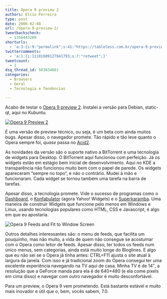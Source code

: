 ```yaml
---
title: Opera 9 preview 2
authors: Elcio Ferreira
type: post
date: 2006-02-08
url: /opera-9-preview-2/
tweetbackscheck:
  - 1356443209
shorturls:
  - 'a:3:{s:9:"permalink";s:41:"https://tableless.com.br/opera-9-preview-2";s:7:"tinyurl";s:26:"https://tinyurl.com/3z6nd95";s:4:"isgd";s:19:"https://is.gd/qxrU4S";}'
twittercomments:
  - 'a:1:{i:11101609127841793;s:7:"retweet";}'
tweetcount:
  - 1
dsq_thread_id: 503034661
categories:
  - Browsers
  - Geral
  - Tecnologia e Tendências

---
```

Acabo de testar o [Opera 9 preview 2][1]. Instalei a versão para Debian, static-qt, aqui no Kubuntu.

[![Opera 9 Preview 2][2]][3]

É uma versão de preview técnico, ou seja, é um beta com ainda muitos bugs. Apesar disso, o navegador promete. Tão rápido e tão leve quanto o Opera sempre foi, _quase_ passa no [Acid2][4].

As novidades da versão são o suporte nativo a BitTorrent e uma tecnologia de widgets para Desktop. O BitTorrent aqui funcionou com perfeição. Já os widgets estão em estágio bem inicial de desenvolvimento. Aqui no KDE a transparência não funcionou muito bem com o papel de parede. Os widgets apareceram &#8220;sempre no topo&#8221;, e não o contrário. Mudei à mão e funcionaram. Cada widget se tornou também uma tarefa na barra de tarefas.

Apesar disso, a tecnologia promete. Vide o sucesso de programas como o [Dashboard][5], o [Konfabulator][6] (agora Yahoo! Widgets) e o [Superkaramba][7]. Uma maneira de construir Widgets que funcione pelo menos em Windows e Linux, usando tecnologias populares como HTML, CSS e Javascript, é algo em que eu apostaria.

![Opera 9 Feeds and Fit to Window Screen][8]

Outros detalhes interessantes são: o menu de feeds, que facilita um pouquinho, mas não muito, a vida de quem não consegue se acostumar com o Opera como leitor de feeds. Apesar disso, ter todos os feeds num único menus, sem categorias, ainda está muito longe do Bloglines. E algo que eu não sei se o Opera já tinha antes: CTRL+F11 ajusta o site atual à largura da janela. Com isso e já tradicional zoom do Opera consegui ter uma excelente experiência navegando na TV aqui de casa. Minha TV é de 14&#8243;, a resolução que a GeForce manda para ela é de 640&#215;480 (e ela come pixels em cima disso) e navegar com outro navegador é muito desconfortável.

Para um preview, o Opera 9 vem prometendo. Está bastante estável e muito mais inovador e útil que o, bem, vocês sabem, 7.0.

 [1]: https://slashdot.org/article.pl?sid=06/02/08/0017226&from=rss
 [2]: https://tableless.com.br/shots/opera9th.jpg
 [3]: https://tableless.com.br/shots/opera.jpg
 [4]: https://www.webstandards.org/act/acid2/
 [5]: https://www.apple.com/macosx/features/dashboard/
 [6]: https://widgets.yahoo.com/
 [7]: https://netdragon.sourceforge.net/ssuperkaramba.html
 [8]: https://tableless.com.br/shots/opera9feeds.jpg